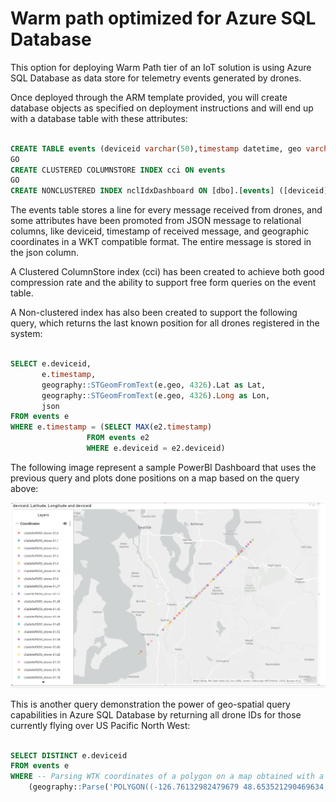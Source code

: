 # Warm path optimized for Azure SQL Database

This option for deploying Warm Path tier of an IoT solution is using Azure SQL Database as data store for telemetry events generated by drones.

Once deployed through the ARM template provided, you will create database objects as specified on deployment instructions and will end up with a database table with these attributes:

```SQL

CREATE TABLE events (deviceid varchar(50),timestamp datetime, geo varchar(255), json varchar(max))
GO
CREATE CLUSTERED COLUMNSTORE INDEX cci ON events
GO
CREATE NONCLUSTERED INDEX nclIdxDashboard ON [dbo].[events] ([deviceid],[timestamp]) INCLUDE (geo])

```

The events table stores a line for every message received from drones, and some attributes have been promoted from JSON message to relational columns, like deviceid, timestamp of received message, and geographic coordinates in a WKT compatible format. The entire message is stored in the json column.

A Clustered ColumnStore index (cci) has been created to achieve both good compression rate and the ability to support free form queries on the event table.

A Non-clustered index has also been created to support the following query, which returns the last known position for all drones registered in the system:

```SQL

SELECT e.deviceid,
       e.timestamp,
       geography::STGeomFromText(e.geo, 4326).Lat as Lat,
       geography::STGeomFromText(e.geo, 4326).Long as Lon,
       json
FROM events e
WHERE e.timestamp = (SELECT MAX(e2.timestamp)
                 FROM events e2
                 WHERE e.deviceid = e2.deviceid)

```

The following image represent a sample PowerBI Dashboard that uses the previous query and plots done positions on a map based on the query above:

![Example of a PowerBI Dashboard](./PBISampleDashboard.jpg)

This is another query demonstration the power of geo-spatial query capabilities in Azure SQL Database by returning all drone IDs for those currently flying over US Pacific North West:

```SQL

SELECT DISTINCT e.deviceid
FROM events e
WHERE -- Parsing WTK coordinates of a polygon on a map obtained with a simple tool like http://arthur-e.github.io/Wicket/sandbox-gmaps3.html
    (geography::Parse('POLYGON((-126.76132982479679 48.653521290469634,-113.22617357479679 53.19181405420174,-110.06211107479679 43.602985324081914,-125.61875169979679 41.46610732362125,-126.76132982479679 48.653521290469634))').STContains(geography::STGeomFromText(e.geo, 4326)))=1

```
